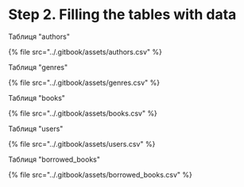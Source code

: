# Step 2. Filling the tables with data

Таблиця "authors"

{% file src="../.gitbook/assets/authors.csv" %}

Таблиця "genres"

{% file src="../.gitbook/assets/genres.csv" %}

Таблиця "books"

{% file src="../.gitbook/assets/books.csv" %}

Таблиця "users"

{% file src="../.gitbook/assets/users.csv" %}

Таблиця "borrowed\_books"

{% file src="../.gitbook/assets/borrowed_books.csv" %}
